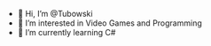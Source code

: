- 👋 Hi, I’m @Tubowski
- 👀 I’m interested in Video Games and Programming
- 🌱 I’m currently learning C#


<!---
Tubowski/Tubowski is a ✨ special ✨ repository because its `README.md` (this file) appears on your GitHub profile.
You can click the Preview link to take a look at your changes.
--->
